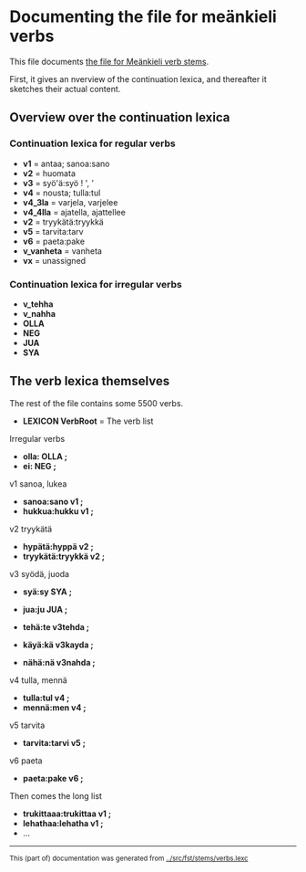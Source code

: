 # Documenting the file for meänkieli verbs

This file documents [the file for Meänkieli verb stems](https://github.com/giellalt/lang-fit/blob/main/src/fst/stems/verbs.lexc).

First, it gives an nverview of the continuation lexica, and thereafter it sketches their actual content.

## Overview over the continuation lexica

### Continuation lexica for regular verbs
* **v1** = antaa; sanoa:sano
* **v2** = huomata
* **v3** = syö'ä:syö ! ', ’
* **v4** = nousta; tulla:tul
* **v4_3la** = varjela, varjelee
* **v4_4lla** = ajatella, ajattellee
* **v2** = tryykätä:tryykkä
* **v5** = tarvita:tarv
* **v6** = paeta:pake
* **v_vanheta** = vanheta
* **vx** = unassigned

### Continuation lexica for irregular verbs
* **v_tehha**
* **v_nahha**
* **OLLA**
* **NEG**
* **JUA**
* **SYA**


## The verb lexica themselves

The rest of the file contains some 5500 verbs.

 * **LEXICON VerbRoot** = The verb list 


Irregular verbs
 * **olla: OLLA ;** 
 * **ei: NEG ;** 


v1 sanoa, lukea
 * **sanoa:sano v1 ;** 
 * **hukkua:hukku v1 ;** 


v2 tryykätä
 * **hypätä:hyppä v2 ;** 
 * **tryykätä:tryykkä v2 ;** 


v3 syödä, juoda
 * **syä:sy SYA ;** 
 * **jua:ju JUA ;** 




 * **tehä:te v3tehda ;** 
 * **käyä:kä v3kayda ;**  
 * **nähä:nä v3nahda ;** 

v4 tulla, mennä
 * **tulla:tul v4 ;** 
 * **mennä:men v4 ;** 

v5 tarvita
 * **tarvita:tarvi v5 ;** 

v6 paeta
 * **paeta:pake v6 ;** 


Then comes the long list
 * **trukittaaa:trukittaa v1 ;** 
 * **lehathaa:lehatha v1 ;** 
* ...


* * *
<small>This (part of) documentation was generated from [../src/fst/stems/verbs.lexc](http://github.com/giellalt/lang-fit/blob/main/../src/fst/stems/verbs.lexc)</small>